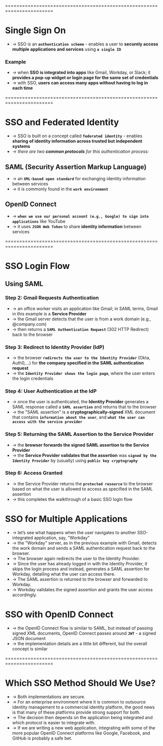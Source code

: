 =======================================================================
# Single Sign On
* -> SSO is an **`authentication scheme`** - enables a user to **securely access multiple applications and services** using **`a single ID`**

### Example
* -> when **SSO is integrated into apps** like Gmail, Workday, or Slack; it **provides a pop-up widget or login page for the same set of credentials**
* -> with SSO, **users can access many apps without having to log in each time**

=======================================================================
# SSO and Federated Identity
* -> SSO is built on a concept called **`federated identity`** - enables **sharing of identity information across trusted but independent systems**
* -> _there are two **common protocols** for this authentication process:_

## SAML (Security Assertion Markup Language)
* -> an **`XML-based open standard`** for exchanging identity information between services
* -> it is commonly found in the **`work environment`**

## OpenID Connect
* -> **`when we use our personal account (e.g., Google) to sign into applications`** like YouTube
* -> it uses **`JSON Web Token`** to share **identity information** between services

=======================================================================
# SSO Login Flow 

## Using SAML

### Step 2: Gmail Requests Authentication
* -> an office worker visits an application like Gmail; in SAML terms, Gmail in this example is a **Service Provider**
* -> the Gmail server detects that the user is from a work domain (e.g., @company.com)
* -> then returns a **`SAML Authentication Request`** (302 HTTP Redirect) back to the browser

### Step 3: Redirect to Identity Provider (IdP)
* -> the browser **`redirects the user to the Identity Provider`** (Okta, Auth0,...) for **the company specified in the SAML authentication request**
* -> the **`Identity Provider shows the login page`**, where the user enters the login credentials

### Step 4: User Authentication at the IdP
* -> once the user is authenticated, the **Identity Provider** generates a SAML response called a **`SAML assertion`** and returns that to the browser
* -> the "SAML assertion" is a **cryptographically-signed** XML document that contains **`information about the user`**, and **`what the user can access with the service provider`**

### Step 5: Returning the SAML Assertion to the Service Provider
* -> the **browser forwards the signed SAML assertion to the Service Provider**
* -> the **Service Provider validates that the assertion** was **`signed by the Identity Provider`** by (usually) using **`public key cryptography`**

### Step 6: Access Granted
* -> the Service Provider returns the **`protected resource`** to the browser based on what the user is allowed to access as specified in the SAML assertion
* -> this completes the walkthrough of a basic SSO login flow

# SSO for Multiple Applications
* -> let’s see what happens when the user navigates to another SSO-integrated application, say, "Workday"
* -> the "Workday" server, as in the previous example with Gmail, detects the work domain and sends a SAML authentication request back to the browser.
* -> The browser again redirects the user to the Identity Provider.
* -> Since the user has already logged in with the Identity Provider, it skips the login process and instead, generates a SAML assertion for Workday, detailing what the user can access there.
* -> The SAML assertion is returned to the browser and forwarded to Workday.
* -> Workday validates the signed assertion and grants the user access accordingly.

# SSO with OpenID Connect
* -> the OpenID Connect flow is similar to SAML, but instead of passing signed XML documents, OpenID Connect passes around **`JWT`** - a signed JSON document
* -> the implementation details are a little bit different, but the overall concept is similar

=======================================================================
# Which SSO Method Should We Use?
* -> Both implementations are secure.
* -> For an enterprise environment where it is common to outsource identity management to a commercial identity platform, the good news is that many of these platforms provide strong support for both.
* -> The decision then depends on the application being integrated and which protocol is easier to integrate with.
* -> If we are writing a new web application, integrating with some of the more popular OpenID Connect platforms like Google, Facebook, and GitHub is probably a safe bet.


